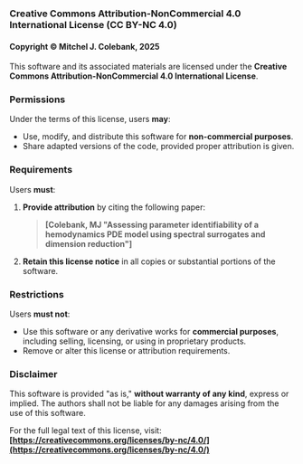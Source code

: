 ### **Creative Commons Attribution-NonCommercial 4.0 International License (CC BY-NC 4.0)**

#### **Copyright © Mitchel J. Colebank, 2025**  
This software and its associated materials are licensed under the **Creative Commons Attribution-NonCommercial 4.0 International License**.

### **Permissions**  
Under the terms of this license, users **may**:  
- Use, modify, and distribute this software for **non-commercial purposes**.  
- Share adapted versions of the code, provided proper attribution is given.

### **Requirements**  
Users **must**:  
1. **Provide attribution** by citing the following paper:  
   > **[Colebank, MJ "Assessing parameter identifiability of a hemodynamics PDE model using spectral surrogates and dimension reduction"]**  
2. **Retain this license notice** in all copies or substantial portions of the software.

### **Restrictions**  
Users **must not**:  
- Use this software or any derivative works for **commercial purposes**, including selling, licensing, or using in proprietary products.  
- Remove or alter this license or attribution requirements.

### **Disclaimer**  
This software is provided "as is," **without warranty of any kind**, express or implied. The authors shall not be liable for any damages arising from the use of this software.

For the full legal text of this license, visit: **[https://creativecommons.org/licenses/by-nc/4.0/](https://creativecommons.org/licenses/by-nc/4.0/)**


